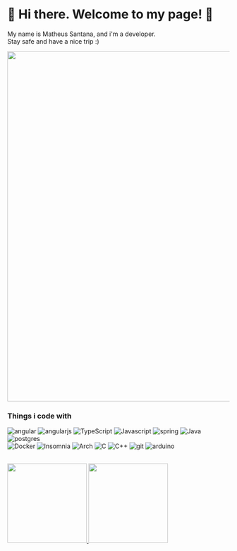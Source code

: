 # 🐻 Hi there. Welcome to my page! 🐻
<p>My name is Matheus Santana, and i'm a developer.<br/>
Stay safe and have a nice trip :)</p>


<!-- <img align='center' src='https://64.media.tumblr.com/ee892535370c3ed5e92a5e1de86f5570/tumblr_pbq5h6X4Oy1th4q3jo1_500.gif' height="555em"> -->

<div>
<img align="center"  src="https://i.imgur.com/NWB1wWi.gif" width="795">
</div>

<div>
  <h3>Things i code with </h3>
  <p>
      <img alt="angular" src="https://img.shields.io/badge/-Angular-DD0031?style=flat-square&logo=angular&logoColor=white"/>
      <img alt="angularjs" src="https://img.shields.io/badge/AngularJS-E23237?style=flat-square&logo=angularjs&logoColor=white"/>
     <img alt="TypeScript" src="https://img.shields.io/badge/-TypeScript-007ACC?style=flat-square&logo=typescript&logoColor=white" />
      <img alt="Javascript" src="https://img.shields.io/badge/JavaScript-F7DF1E?style=flat-square&logo=javascript&logoColor=black"/>
       <img alt="spring" src="https://img.shields.io/badge/Spring-6DB33F?style=flat-square&logo=spring&logoColor=white"/>
    <img alt="Java" src="https://img.shields.io/badge/Java-ED8B00?style=flat-square&logo=java&logoColor=white" />
      <img alt="postgres" src="https://img.shields.io/badge/PostgreSQL-316192?style=flat-square&logo=postgresql&logoColor=white"/>
    <br/>
     <img alt="Docker" src="https://img.shields.io/badge/-Docker-46a2f1?style=flat-square&logo=docker&logoColor=white" />
      <img alt="Insomnia" src="https://img.shields.io/badge/-Insomnia-5849BE?style=flat-square&logo=insomnia&logoColor=white" />
      <img alt="Arch" src="https://img.shields.io/badge/Arch_Linux-1793D1?style=flat-square&logo=arch-linux&logoColor=white" />
      <img alt="C" src="https://img.shields.io/badge/C-00599C?style=flat-square&logo=c&logoColor=white"/>
      <img alt="C++" src="https://img.shields.io/badge/C%2B%2B-00599C?style=flat-square&logo=c%2B%2B&logoColor=white"/>
      <img alt="git" src="https://img.shields.io/badge/-Git-F05032?style=flat-square&logo=git&logoColor=white" />
      <img alt="arduino" src="https://img.shields.io/badge/Arduino-00979D?style=flat-square&logo=Arduino&logoColor=white"/>
      

  <p>
<div>





 <div>
  <br/>
  <a href="https://github.com/THXUS">
  <img height="180em" src="https://github-readme-stats.vercel.app/api?username=thxus&show_icons=true&theme=radical&include_all_commits=true&count_private=true"/>
  <img height="180em" src="https://github-readme-stats.vercel.app/api/top-langs/?username=thxus&layout=compact&langs_count=17&theme=radical"/>
</div>

